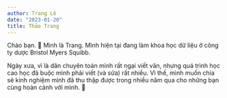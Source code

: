 ```yaml
---
author: Trang Lê
date: "2023-01-20"
title: Thảo Trang
---
```


Chào bạn. :wave: 
Mình là Trang. Mình hiện tại đang làm khoa học dữ liệu ở công ty dược Bristol Myers Squibb.

Ngày xưa, vì là dân chuyên toán mình rất ngại viết văn, nhưng quá trình học cao học đã buộc mình phải viết (và sửa) rất nhiều.
Vì thế, mình muốn chia sẻ kinh nghiệm mình đã thu thập được trong nhiều năm qua cho những bạn cùng hoàn cảnh với mình. :sunflower:

